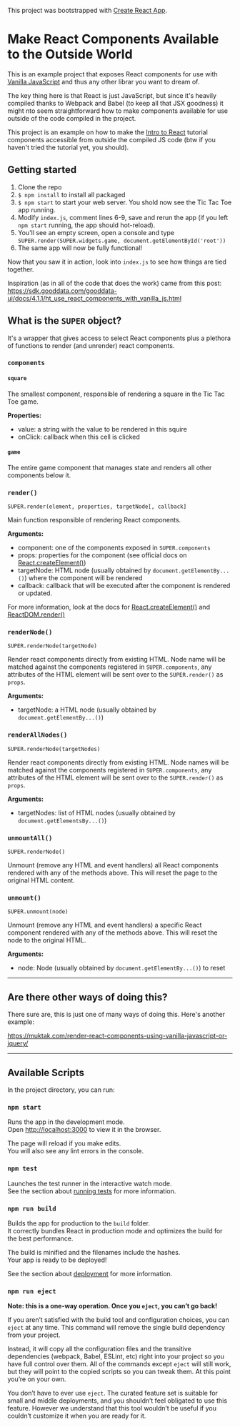 This project was bootstrapped with [Create React App](https://github.com/facebook/create-react-app).

# Make React Components Available to the Outside World

This is an example project that exposes React components for use with [Vanilla JavaScript](https://stackoverflow.com/questions/20435653/what-is-vanillajs) and thus any other librar you want to dream of.

The key thing here is that React is just JavaScript, but since it's heavily compiled thanks to Webpack and Babel (to keep all that JSX goodness) it might nto seem straightforward how to make components available for use outside of the code compiled in the project.

This project is an example on how to make the [Intro to React](https://reactjs.org/tutorial/tutorial.html) tutorial components accessible from outside the compiled JS code (btw if you haven't tried the tutorial yet, you should). 

## Getting started

1. Clone the repo
2. `$ npm install` to install all packaged
3. `$ npm start` to start your web server. You shold now see the Tic Tac Toe app running.
4. Modify `index.js`, comment lines 6-9, save and rerun the app (if you left `npm start` running, the app should hot-reload).
5. You'll see an empty screen, open a console and type `SUPER.render(SUPER.widgets.game, document.getElementById('root'))`
6. The same app will now be fully functional!

Now that you saw it in action, look into `index.js` to see how things are tied together.

Inspiration (as in all of the code that does the work) came from this post:
https://sdk.gooddata.com/gooddata-ui/docs/4.1.1/ht_use_react_components_with_vanilla_js.html

## What is the `SUPER` object?

It's a wrapper that gives access to select React components plus a plethora of functions to render (and unrender) react components.

### `components`

#### `square`

The smallest component, responsible of rendering a square in the Tic Tac Toe game.

**Properties:**
- value: a string with the value to be rendered in this squire
- onClick: callback when this cell is clicked

#### `game`

The entire game component that manages state and renders all other components below it.

### `render()`
`SUPER.render(element, properties, targetNode[, callback]`

Main function responsible of rendering React components.

**Arguments:**
- component: one of the components exposed in `SUPER.components`
- props: properties for the component (see official docs on [React.createElement()](https://reactjs.org/docs/react-api.html#createelement))
- targetNode: HTML node (usually obtained by `document.getElementBy...()`) where the component will be rendered
- callback: callback that will be executed after the component is rendered or updated.

For more information, look at the docs for [React.createElement()](https://reactjs.org/docs/react-api.html#createelement) and [ReactDOM.render()](https://reactjs.org/docs/react-dom.html#render)

### `renderNode()`
`SUPER.renderNode(targetNode)`

Render react components directly from existing HTML. Node name will be matched against the components registered in `SUPER.components`, any attributes of the HTML element will be sent over to the `SUPER.render()` as `props`.

**Arguments:**
- targetNode: a HTML node (usually obtained by `document.getElementBy...()`)

### `renderAllNodes()`
`SUPER.renderNode(targetNodes)`

Render react components directly from existing HTML. Node names will be matched against the components registered in `SUPER.components`, any attributes of the HTML element will be sent over to the `SUPER.render()` as `props`.

**Arguments:**
- targetNodes: list of HTML nodes (usually obtained by `document.getElementsBy...()`)

### `unmountAll()`
`SUPER.renderNode()`

Unmount (remove any HTML and event handlers) all React components rendered with any of the methods above. This will reset the page to the original HTML content.

### `unmount()`
`SUPER.unmount(node)`

Unmount (remove any HTML and event handlers) a specific React component rendered with any of the methods above. This will reset the node to the original HTML.

**Arguments:**
- node: Node (usually obtained by `document.getElementBy...()`) to reset

---

## Are there other ways of doing this?

There sure are, this is just one of many ways of doing this. Here's another example:

https://muktak.com/render-react-components-using-vanilla-javascript-or-jquery/

---

## Available Scripts

In the project directory, you can run:

### `npm start`

Runs the app in the development mode.<br />
Open [http://localhost:3000](http://localhost:3000) to view it in the browser.

The page will reload if you make edits.<br />
You will also see any lint errors in the console.

### `npm test`

Launches the test runner in the interactive watch mode.<br />
See the section about [running tests](https://facebook.github.io/create-react-app/docs/running-tests) for more information.

### `npm run build`

Builds the app for production to the `build` folder.<br />
It correctly bundles React in production mode and optimizes the build for the best performance.

The build is minified and the filenames include the hashes.<br />
Your app is ready to be deployed!

See the section about [deployment](https://facebook.github.io/create-react-app/docs/deployment) for more information.

### `npm run eject`

**Note: this is a one-way operation. Once you `eject`, you can’t go back!**

If you aren’t satisfied with the build tool and configuration choices, you can `eject` at any time. This command will remove the single build dependency from your project.

Instead, it will copy all the configuration files and the transitive dependencies (webpack, Babel, ESLint, etc) right into your project so you have full control over them. All of the commands except `eject` will still work, but they will point to the copied scripts so you can tweak them. At this point you’re on your own.

You don’t have to ever use `eject`. The curated feature set is suitable for small and middle deployments, and you shouldn’t feel obligated to use this feature. However we understand that this tool wouldn’t be useful if you couldn’t customize it when you are ready for it.